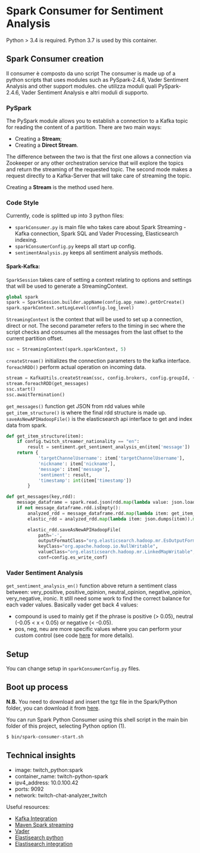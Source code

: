 # Spark Consumer for Sentiment Analysis

Python > 3.4 is required. Python 3.7 is used by this container.

## Spark Consumer creation
Il consumer è composto da uno script The consumer is made up of a python scripts that uses modules such as PySpark-2.4.6, Vader Sentiment Analysis and other support modules. che utilizza moduli quali PySpark-2.4.6, Vader Sentiment Analysis e altri moduli di supporto. 

### PySpark
The PySpark module allows you to establish a connection to a Kafka topic for reading the content of a partition.
There are two main ways:
- Creating a **Stream**;
- Creating a **Direct Stream**.

The difference between the two is that the first one allows a connection via Zookeeper or any other orchestration service that will explore the topics and return the streaming of the requested topic. The second mode makes a request directly to a Kafka-Server that will take care of streaming the topic.

Creating a **Stream** is the method used here.

### Code Style

Currently, code is splitted up into 3 python files:
- `sparkConsumer.py` is main file who takes care about Spark Streaming - Kafka connection, Spark SQL and Vader Processing, Elasticsearch indexing.
- `sparkConsumerConfig.py` keeps all start up config.
- `sentimentAnalysis.py` keeps all sentiment analysis methods.

#### Spark-Kafka: 
`SparkSession` takes care of setting a context relating to options and settings that will be used to generate a StreamingContext.
```py
global spark
spark = SparkSession.builder.appName(config.app_name).getOrCreate()
spark.sparkContext.setLogLevel(config.log_level)
```
`StreamingContext` is the context that will be used to set up a connection, direct or not. The second parameter refers to the timing in sec where the script checks and consumes all the messages from the last offset to the current partition offset.

```py
ssc = StreamingContext(spark.sparkContext, 5)
```
`createStream()` initializes the connection parameters to the kafka interface. `foreachRDD()` perform actual operation on incoming data.

```py
stream = KafkaUtils.createStream(ssc, config.brokers, config.groupId, {config.topic: 1}, config.kafka_params)
stream.foreachRDD(get_messages)
ssc.start()
ssc.awaitTermination()
```

`get_messages()` function get JSON from rdd values while `get_item_structure()` is where the final rdd structure is made up. `saveAsNewAPIHadoopFile()` is the elasticsearch api interface to get and index data from spark.

```py
def get_item_structure(item): 
    if config.twitch_streamer_nationality == "en":   
        result = sentiment.get_sentiment_analysis_en(item['message'])
    return {
            'targetChannelUsername': item['targetChannelUsername'],
            'nickname': item['nickname'],
            'message': item['message'],
            'sentiment': result,
            'timestamp': int(item['timestamp'])
        }

def get_messages(key,rdd):   
    message_dataframe = spark.read.json(rdd.map(lambda value: json.loads(value[1])))      
    if not message_dataframe.rdd.isEmpty():
        analyzed_rdd = message_dataframe.rdd.map(lambda item: get_item_structure(item))
        elastic_rdd = analyzed_rdd.map(lambda item: json.dumps(item)).map(lambda x: ('', x))

        elastic_rdd.saveAsNewAPIHadoopFile(
            path='-',
            outputFormatClass="org.elasticsearch.hadoop.mr.EsOutputFormat",
            keyClass="org.apache.hadoop.io.NullWritable",
            valueClass="org.elasticsearch.hadoop.mr.LinkedMapWritable",
            conf=config.es_write_conf) 
```
### Vader Sentiment Analysis
`get_sentiment_analysis_en()` function above return a sentiment class between: very_positive, positive_opinion, neutral_opinion, negative_opinion, very_negative, ironic.
It still need some work to find the correct balance for each vader values.
Basically vader get back 4 values:
- compound is used to mainly get if the phrase is positive (> 0.05), neutral (-0.05 < x < 0.05) or negative (< -0.05).
- pos, neg, neu are more specific values where you can perform your custom control (see code [here](https://github.com/Warcreed/Twitch-Chat-Analyzer/blob/master/Spark/Python/code/sentimentAnalysis.py) for more details).

## Setup

You can change setup in `sparkConsumerConfig.py` files.

## Boot up process

**N.B.** You need to download and insert the tgz file in the Spark/Python folder, you can download it from [here](http://us.mirrors.quenda.co/apache/spark/spark-2.4.6/spark-2.4.6-bin-hadoop2.7.tgz).

You can run Spark Python Consumer using this shell script in the main bin folder of this project, selecting Python option (1).

```sh
$ bin/spark-consumer-start.sh
```

## Technical insights
- image: twitch_python:spark
- container_name:  twitch-python-spark
- ipv4_address: 10.0.100.42
- ports: 9092
- network: twitch-chat-analyzer_twitch

Useful resources:
- [Kafka Integration](https://spark.apache.org/docs/2.1.0/streaming-kafka-0-8-integration.html)
- [Maven Spark streaming](https://mvnrepository.com/artifact/org.apache.spark/spark-streaming-kafka-0-8-assembly_2.11)
- [Vader](https://github.com/cjhutto/vaderSentiment)
- [Elastisearch python](https://www.bmc.com/blogs/write-apache-spark-elasticsearch-python/)
- [Elastisearch integration](https://starsift.com/2018/01/18/integrating-pyspark-and-elasticsearch/)




